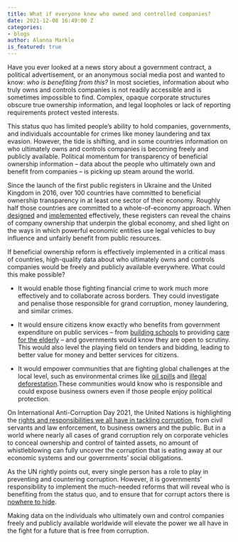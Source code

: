 ```yaml
---
title: What if everyone knew who owned and controlled companies?
date: 2021-12-08 16:49:00 Z
categories:
- blogs
author: Alanna Markle
is_featured: true
---
```


Have you ever looked at a news story about a government contract, a political advertisement, or an anonymous social media post and wanted to know: *who is benefiting from this?* In most societies, information about who truly owns and controls companies is not readily accessible and is sometimes impossible to find. Complex, opaque corporate structures obscure true ownership information, and legal loopholes or lack of reporting requirements protect vested interests.

This status quo has limited people’s ability to hold companies, governments, and individuals accountable for crimes like money laundering and tax evasion. However, the tide is shifting, and in some countries information on who ultimately owns and controls companies is becoming freely and publicly available. Political momentum for transparency of beneficial ownership information – data about the people who ultimately own and benefit from companies – is picking up steam around the world.

Since the launch of the first public registers in Ukraine and the United Kingdom in 2016, over 100 countries have committed to beneficial ownership transparency in at least one sector of their economy. Roughly half those countries are committed to a whole-of-economy approach. When [designed](/principles/) and [implemented](/guide/) effectively, these registers can reveal the chains of company ownership that underpin the global economy, and shed light on the ways in which powerful economic entities use legal vehicles to buy influence and unfairly benefit from public resources.

If beneficial ownership reform is effectively implemented in a critical mass of countries, high-quality data about who ultimately owns and controls companies would be freely and publicly available everywhere. What could this make possible?

* It would enable those fighting financial crime to work much more effectively and to collaborate across borders. They could investigate and penalise those responsible for grand corruption, money laundering, and similar crimes.

* It would ensure citizens know exactly who benefits from government expenditure on public services – from [building schools](https://www.theguardian.com/business/2020/mar/04/carillion-left-school-playing-field-looking-like-the-somme) to providing [care for the elderly](https://futurecarecapital.org.uk/wp-content/uploads/2020/03/Data-that-cares-full-report-single.pdf) – and governments would know they are open to scrutiny. This would also level the playing field on tenders and bidding, leading to better value for money and better services for citizens.

* It would empower communities that are fighting global challenges at the local level, such as environmental crimes like [oil spills](http://saharareporters.com/2021/12/06/oil-spill-bayelsa-communities-protest-ask-nigerian-government-declare-pollution-areas) and [illegal deforestation](https://www.thejakartapost.com/news/2016/08/31/pulp-firm-bumi-mekar-hijau-found-guilty-of-starting-illegal-fires-.html).These communities would know who is responsible and could expose business owners even if those people enjoy political protection.

On International Anti-Corruption Day 2021, the United Nations is highlighting the [rights and responsibilities we all have in tackling corruption](https://www.un.org/en/observances/anti-corruption-day), from civil servants and law enforcement, to business owners and the public. But in a world where nearly all cases of grand corruption rely on corporate vehicles to conceal ownership and control of tainted assets, no amount of whistleblowing can fully uncover the corruption that is eating away at our economic systems and our governments’ social obligations.

As the UN rightly points out, every single person has a role to play in preventing and countering corruption. However, it is governments’ responsibility to implement the much-needed reforms that will reveal who is benefiting from the status quo, and to ensure that for corrupt actors there is [nowhere to hide](/resources/nowhere-to-hide-realising-the-potential-of-beneficial-ownership-reform/).

Making data on the individuals who ultimately own and control companies freely and publicly available worldwide will elevate the power we all have in the fight for a future that is free from corruption.